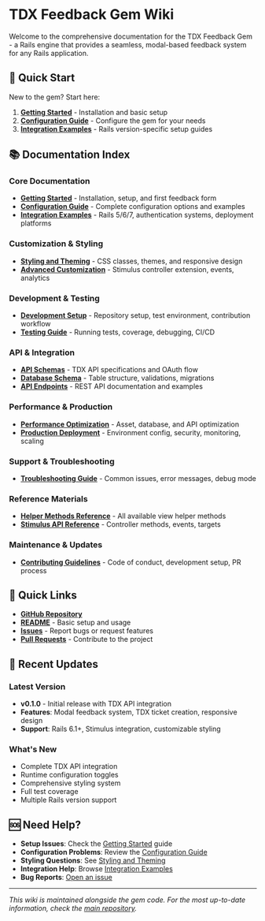 # TDX Feedback Gem Wiki

Welcome to the comprehensive documentation for the TDX Feedback Gem - a Rails engine that provides a seamless, modal-based feedback system for any Rails application.

## 🚀 Quick Start

New to the gem? Start here:

1. **[Getting Started](Getting-Started.md)** - Installation and basic setup
2. **[Configuration Guide](Configuration-Guide.md)** - Configure the gem for your needs
3. **[Integration Examples](Integration-Examples.md)** - Rails version-specific setup guides

## 📚 Documentation Index

### Core Documentation

- **[Getting Started](Getting-Started.md)** - Installation, setup, and first feedback form
- **[Configuration Guide](Configuration-Guide.md)** - Complete configuration options and examples
- **[Integration Examples](Integration-Examples.md)** - Rails 5/6/7, authentication systems, deployment platforms

### Customization & Styling

- **[Styling and Theming](Styling-and-Theming.md)** - CSS classes, themes, and responsive design
- **[Advanced Customization](Advanced-Customization.md)** - Stimulus controller extension, events, analytics

### Development & Testing

- **[Development Setup](Development-Setup.md)** - Repository setup, test environment, contribution workflow
- **[Testing Guide](Testing-Guide.md)** - Running tests, coverage, debugging, CI/CD

### API & Integration

- **[API Schemas](API-Schemas.md)** - TDX API specifications and OAuth flow
- **[Database Schema](Database-Schema.md)** - Table structure, validations, migrations
- **[API Endpoints](API-Endpoints.md)** - REST API documentation and examples

### Performance & Production

- **[Performance Optimization](Performance-Optimization.md)** - Asset, database, and API optimization
- **[Production Deployment](Production-Deployment.md)** - Environment config, security, monitoring, scaling

### Support & Troubleshooting

- **[Troubleshooting Guide](Troubleshooting.md)** - Common issues, error messages, debug mode

### Reference Materials

- **[Helper Methods Reference](Helper-Methods-Reference.md)** - All available view helper methods
- **[Stimulus API Reference](Stimulus-API-Reference.md)** - Controller methods, events, targets

### Maintenance & Updates

- **[Contributing Guidelines](Contributing.md)** - Code of conduct, development setup, PR process

## 🔗 Quick Links

- **[GitHub Repository](https://github.com/lsa-mis/tdx-feedback_gem)**
- **[README](../README.md)** - Basic setup and usage
- **[Issues](https://github.com/lsa-mis/tdx-feedback_gem/issues)** - Report bugs or request features
- **[Pull Requests](https://github.com/lsa-mis/tdx-feedback_gem/pulls)** - Contribute to the project

## 📖 Recent Updates

### Latest Version

- **v0.1.0** - Initial release with TDX API integration
- **Features**: Modal feedback system, TDX ticket creation, responsive design
- **Support**: Rails 6.1+, Stimulus integration, customizable styling

### What's New

- Complete TDX API integration
- Runtime configuration toggles
- Comprehensive styling system
- Full test coverage
- Multiple Rails version support

## 🆘 Need Help?

- **Setup Issues**: Check the [Getting Started](Getting-Started.md) guide
- **Configuration Problems**: Review the [Configuration Guide](Configuration-Guide.md)
- **Styling Questions**: See [Styling and Theming](Styling-and-Theming.md)
- **Integration Help**: Browse [Integration Examples](Integration-Examples.md)
- **Bug Reports**: [Open an issue](https://github.com/lsa-mis/tdx-feedback_gem/issues)

---

*This wiki is maintained alongside the gem code. For the most up-to-date information, check the [main repository](https://github.com/lsa-mis/tdx-feedback_gem).*
